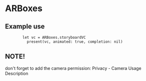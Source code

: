 # ARBoxes

## Example use
```
        let vc = ARBoxes.storyboardVC
          present(vc, animated: true, completion: nil)
```
## NOTE!
don't forget to add the camera permission:
Privacy - Camera Usage Description
